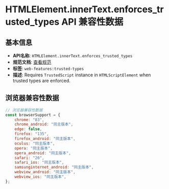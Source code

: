 # HTMLElement.innerText.enforces_trusted_types API 兼容性数据

## 基本信息

- **API名称**: `HTMLElement.innerText.enforces_trusted_types`
- **规范文档**: [查看规范](https://w3c.github.io/trusted-types/dist/spec/#dom-htmlscriptelement-innertext)
- **标签**: `web-features:trusted-types`
- **描述**: Requires `TrustedScript` instance in `HTMLScriptElement` when trusted types are enforced.

## 浏览器兼容性数据

```javascript
// 浏览器兼容性数据
const browserSupport = {
    chrome: "83",
    chrome_android: "同主版本",
    edge: false,
    firefox: "135",
    firefox_android: "同主版本",
    oculus: "同主版本",
    opera: "同主版本",
    opera_android: "同主版本",
    safari: "26",
    safari_ios: "同主版本",
    samsunginternet_android: "同主版本",
    webview_android: "同主版本",
    webview_ios: "同主版本",
};

```

